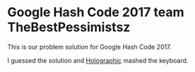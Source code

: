 # Google Hash Code 2017 team TheBestPessimistsz

This is our problem solution for Google Hash Code 2017.

I guessed the solution and [Holographic](https://bitbucket.org/Holographic/) mashed the keyboard.
